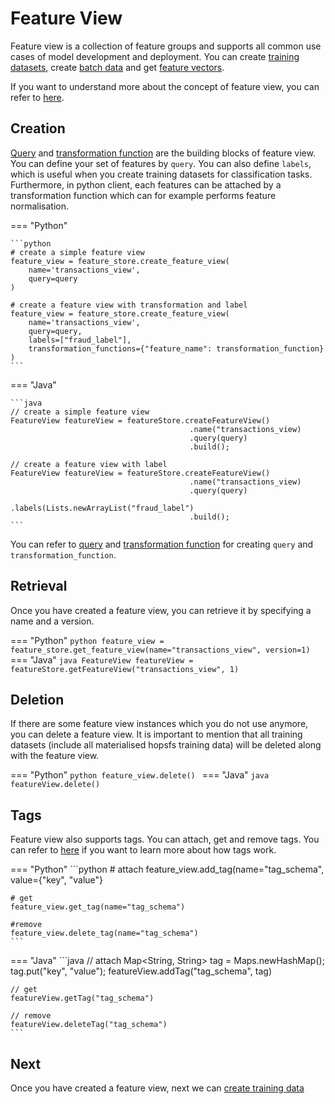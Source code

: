 # Feature View

Feature view is a collection of feature groups and supports all common use cases of model development and deployment. You can create [training datasets](training-data.md), create [batch data](batch-data.md) and get [feature vectors](feature-vectors.md).

If you want to understand more about the concept of feature view, you can refer to [here](../../../concepts/fs/feature_view/fv_overview.md).

## Creation
[Query](./query.md) and [transformation function](./transformation-function.md) are the building blocks of feature view. You can define your set of features by `query`. You can also define `labels`, which is useful when you create training datasets for classification tasks. Furthermore, in python client, each features can be attached by a transformation function which can for example performs feature normalisation.

=== "Python"

    ```python
    # create a simple feature view
    feature_view = feature_store.create_feature_view(
        name='transactions_view',
        query=query
    )
    
    # create a feature view with transformation and label
    feature_view = feature_store.create_feature_view(
        name='transactions_view',
        query=query,
        labels=["fraud_label"],
        transformation_functions={"feature_name": transformation_function}
    )
    ```

=== "Java"

    ```java
    // create a simple feature view
    FeatureView featureView = featureStore.createFeatureView()
                                            .name("transactions_view)
                                            .query(query)
                                            .build();

    // create a feature view with label
    FeatureView featureView = featureStore.createFeatureView()
                                            .name("transactions_view)
                                            .query(query)
                                            .labels(Lists.newArrayList("fraud_label")
                                            .build();
    ```

You can refer to [query](./query.md) and [transformation function](./transformation-function.md) for creating `query` and `transformation_function`.

## Retrieval
Once you have created a feature view, you can retrieve it by specifying a name and a version.

=== "Python"
    ```python
    feature_view = feature_store.get_feature_view(name="transactions_view", version=1)
    ```
=== "Java"
    ```java
    FeatureView featureView = featureStore.getFeatureView("transactions_view", 1)
    ```

## Deletion
If there are some feature view instances which you do not use anymore, you can delete a feature view. It is important to mention that all training datasets (include all materialised hopsfs training data) will be deleted along with the feature view.

=== "Python"
    ```python
    feature_view.delete()
    ```
=== "Java"
    ```java
    featureView.delete()
    ```

## Tags

Feature view also supports tags. You can attach, get and remove tags. You can refer to [here]() if you want to learn more about how tags work.

=== "Python"
    ```python
    # attach
    feature_view.add_tag(name="tag_schema", value={"key", "value"}
    
    # get
    feature_view.get_tag(name="tag_schema")
    
    #remove
    feature_view.delete_tag(name="tag_schema")
    ```
=== "Java"
    ```java
    // attach
    Map<String, String> tag = Maps.newHashMap();
    tag.put("key", "value");
    featureView.addTag("tag_schema", tag)

    // get
    featureView.getTag("tag_schema")

    // remove
    featureView.deleteTag("tag_schema")
    ```

## Next
Once you have created a feature view, next we can [create training data](./training-data.md)